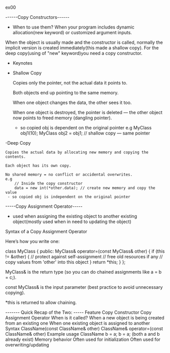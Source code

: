 ex00

------Copy Constructors------

- When to use them?
When your program includes dynamic allocation(new keyword) or customized argument inputs.

When the object is usually made and the constructor is called, normally the implicit version is created immediately(this made a shallow copy). For the deep copy(using of "new" keyword)you need a copy constructor. 

- Keynotes

- Shallow Copy

    Copies only the pointer, not the actual data it points to.

    Both objects end up pointing to the same memory.

    When one object changes the data, the other sees it too.

    When one object is destroyed, the pointer is deleted — the other object now points to freed memory (dangling pointer).
    - so copied obj is dependent on the original pointer
    e.g 
        MyClass obj1(10);
        MyClass obj2 = obj1; // shallow copy — same pointer

-Deep Copy

    Copies the actual data by allocating new memory and copying the contents.

    Each object has its own copy.

    No shared memory = no conflict or accidental overwrites.
    e.g 
        // Inside the copy constructor
        data = new int(*other.data); // create new memory and copy the value
     - so copied obj is independent on the original pointer

-----Copy Assignment Operator-----

- used when assigning the existing object to another existing object(mostly used when in need to updating the object)

Syntax of a Copy Assignment Operator

Here’s how you write one:

class MyClass {
public:
    MyClass& operator=(const MyClass& other) {
        if (this != &other) { // protect against self-assignment
            // free old resources if any
            // copy values from 'other' into this object
        }
        return *this;
    }
};

MyClass& is the return type (so you can do chained assignments like a = b = c;).

const MyClass& is the input parameter (best practice to avoid unnecessary copying).

*this is returned to allow chaining.


------- Quick Recap of the Two: -----
Feature	Copy Constructor	Copy Assignment Operator
When is it called?	When a new object is being created from an existing one	When one existing object is assigned to another
Syntax	ClassName(const ClassName& other)	ClassName& operator=(const ClassName& other)
Example usage	ClassName b = a;	b = a; (both a and b already exist)
Memory behavior	Often used for initialization	Often used for overwriting/updating